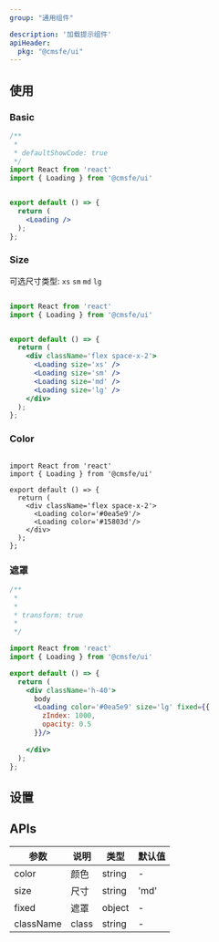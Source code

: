 ```yaml
---
group: "通用组件"

description: '加载提示组件'
apiHeader: 
  pkg: "@cmsfe/ui"
---
```



## 使用


### Basic

``` jsx
/**
 * 
 * defaultShowCode: true
 */
import React from 'react'
import { Loading } from '@cmsfe/ui'


export default () => {
  return (
    <Loading />
  );
};
```


### Size

可选尺寸类型: `xs`  `sm`  `md` `lg`

``` jsx

import React from 'react'
import { Loading } from '@cmsfe/ui'


export default () => {
  return (
    <div className='flex space-x-2'> 
      <Loading size='xs' />
      <Loading size='sm' />
      <Loading size='md' />
      <Loading size='lg' />
    </div>
  );
};
```

### Color

``` tsx

import React from 'react'
import { Loading } from '@cmsfe/ui'

export default () => {
  return (
    <div className='flex space-x-2'> 
      <Loading color='#0ea5e9'/>
      <Loading color='#15803d'/>
    </div>
  );
};
```

### 遮罩

``` jsx
/**
 *
 * 
 * transform: true
 *
 */

import React from 'react'
import { Loading } from '@cmsfe/ui'

export default () => {
  return (
    <div className='h-40'> 
      body
      <Loading color='#0ea5e9' size='lg' fixed={{
        zIndex: 1000,
        opacity: 0.5
      }}/>
     
    </div>
  );
};
```

## 设置



## APIs

| 参数 | 说明 | 类型 | 默认值 |
| --- | --- | --- | --- |
| color | 颜色 | string | - |
| size | 尺寸 | string | 'md' |
| fixed | 遮罩 | object | - |
| className | class | string | - |






